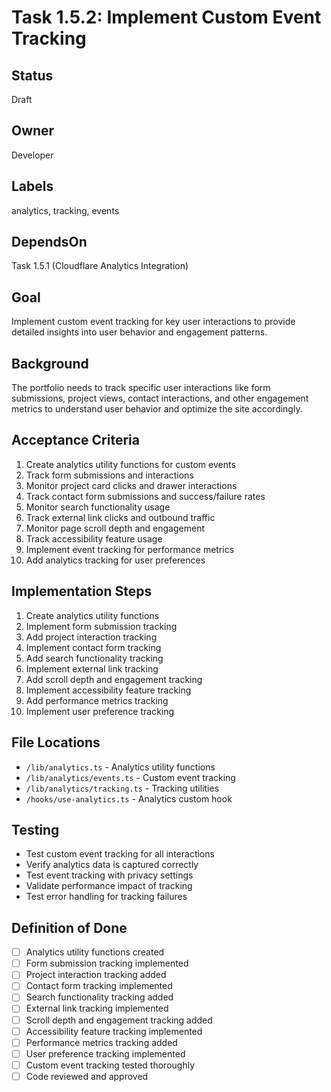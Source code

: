 # Task 1.5.2: Implement Custom Event Tracking

## Status
Draft

## Owner
Developer

## Labels
analytics, tracking, events

## DependsOn
Task 1.5.1 (Cloudflare Analytics Integration)

## Goal
Implement custom event tracking for key user interactions to provide detailed insights into user behavior and engagement patterns.

## Background
The portfolio needs to track specific user interactions like form submissions, project views, contact interactions, and other engagement metrics to understand user behavior and optimize the site accordingly.

## Acceptance Criteria
1. Create analytics utility functions for custom events
2. Track form submissions and interactions
3. Monitor project card clicks and drawer interactions
4. Track contact form submissions and success/failure rates
5. Monitor search functionality usage
6. Track external link clicks and outbound traffic
7. Monitor page scroll depth and engagement
8. Track accessibility feature usage
9. Implement event tracking for performance metrics
10. Add analytics tracking for user preferences

## Implementation Steps
1. Create analytics utility functions
2. Implement form submission tracking
3. Add project interaction tracking
4. Implement contact form tracking
5. Add search functionality tracking
6. Implement external link tracking
7. Add scroll depth and engagement tracking
8. Implement accessibility feature tracking
9. Add performance metrics tracking
10. Implement user preference tracking

## File Locations
- `/lib/analytics.ts` - Analytics utility functions
- `/lib/analytics/events.ts` - Custom event tracking
- `/lib/analytics/tracking.ts` - Tracking utilities
- `/hooks/use-analytics.ts` - Analytics custom hook

## Testing
- Test custom event tracking for all interactions
- Verify analytics data is captured correctly
- Test event tracking with privacy settings
- Validate performance impact of tracking
- Test error handling for tracking failures

## Definition of Done
- [ ] Analytics utility functions created
- [ ] Form submission tracking implemented
- [ ] Project interaction tracking added
- [ ] Contact form tracking implemented
- [ ] Search functionality tracking added
- [ ] External link tracking implemented
- [ ] Scroll depth and engagement tracking added
- [ ] Accessibility feature tracking implemented
- [ ] Performance metrics tracking added
- [ ] User preference tracking implemented
- [ ] Custom event tracking tested thoroughly
- [ ] Code reviewed and approved 